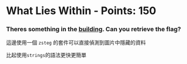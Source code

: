  
# What Lies Within - Points: 150

### Theres something in the [building](https://2019shell1.picoctf.com/static/aec3861fc4d5bce4d39dc0db196426de/buildings.png). Can you retrieve the flag?

這邊使用一個 `zsteg` 的套件可以直接偵測到圖片中隱藏的資料

比起使用`strings`的語法更快更簡單




